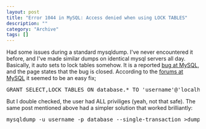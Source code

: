 ```yaml
--- 
layout: post 
title: "Error 1044 in MySQL: Access denied when using LOCK TABLES"
description: ""
category: "Archive"
tags: []
---  
```

Had some issues during a standard mysqldump. I've never encountered it before, and I've made similar dumps on identical mysql servers all day. Basically, it auto sets to lock tables somehow. It is a reported <a href="http://bugs.mysql.com/bug.php?id=21527" rel="nofollow">bug at MySQL</a>, and the page states that the bug is closed. According to the <a href="http://forums.mysql.com/read.php?10,108835,108835#msg-108835" rel="nofollow">forums at MySQL</a> it seemed to be an easy fix; 

<pre class="brush: sql">
GRANT SELECT,LOCK TABLES ON database.* TO 'username'@'localhost'; 
</pre>

But I double checked, the user had ALL priviliges (yeah, not that safe). The same post mentioned above had a simpler solution that worked brilliantly:

<pre class="brush: sql">
mysqldump -u username -p database --single-transaction >dump.sql
</pre>
